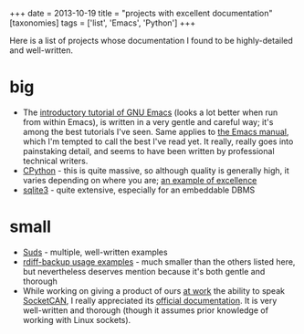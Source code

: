 +++
date = 2013-10-19
title = "projects with excellent documentation"
[taxonomies]
tags = ['list', 'Emacs', 'Python']
+++

Here is a list of projects whose documentation I found to be
highly-detailed and well-written.

big
===

-   The [introductory tutorial of GNU Emacs] (looks a lot better when
    run from within Emacs), is written in a very gentle and careful way;
    it's among the best tutorials I've seen. Same applies to [the
    Emacs manual], which I'm tempted to call the best I've read yet.
    It really, really goes into painstaking detail, and seems to have
    been written by professional technical writers.
-   [CPython] - this is quite massive, so although quality is generally
    high, it varies depending on where you are; [an example of
    excellence]
-   [sqlite3] - quite extensive, especially for an embeddable DBMS

small
=====

-   [Suds] - multiple, well-written examples
-   [rdiff-backup usage examples] - much smaller than the others listed
    here, but nevertheless deserves mention because it's both gentle
    and thorough
-   While working on giving a product of ours [at work] the ability to
    speak [SocketCAN], I really appreciated its [official
    documentation]. It is very well-written and thorough (though it
    assumes prior knowledge of working with Linux sockets).

  [introductory tutorial of GNU Emacs]: http://cmgm.stanford.edu/classes/unix/emacs.html
  [the Emacs manual]: http://www.gnu.org/software/emacs/manual/html_node/emacs
  [CPython]: http://docs.python.org
  [an example of excellence]: http://docs.python.org/3/library/collections
  [sqlite3]: http://www.sqlite.org/docs.html
  [Suds]: https://fedorahosted.org/suds/wiki/Documentation
  [rdiff-backup usage examples]: http://www.nongnu.org/rdiff-backup/examples.html
  [at work]: http://tshepang.net/me-got-meself-another-coding-job
  [SocketCAN]: http://en.wikipedia.org/wiki/Socketcan
  [official documentation]: http://www.kernel.org/doc/Documentation/networking/can.txt
